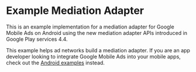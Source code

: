 Example Mediation Adapter
=========================

This is an example implementation for a mediation adapter for Google Mobile Ads
on Android using the new mediation adapter APIs introduced in Google Play
services 4.4.

This example helps ad networks build a mediation adapter. If you are an app
developer looking to integrate Google Mobile Ads into your mobile apps, check
out the
[Android examples](https://github.com/googleads/googleads-mobile-android-examples)
instead.


